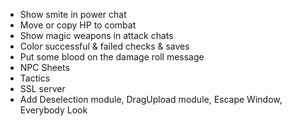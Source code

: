 * Show smite in power chat
* Move or copy HP to combat
* Show magic weapons in attack chats
* Color successful & failed checks & saves
* Put some blood on the damage roll message
* NPC Sheets
* Tactics
* SSL server
* Add Deselection module, DragUpload module, Escape Window, Everybody Look
